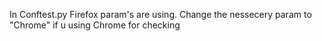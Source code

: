 In Conftest.py Firefox param's are using. Change the nessecery param to "Chrome" if u using Chrome for checking
